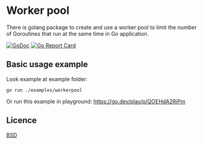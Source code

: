 # Worker pool

There is golang package to create and use a worker pool to limit the number of Goroutines that run at the same time in Go application.

[![GoDoc](https://godoc.org/github.com/kirill-scherba/workerpool?status.svg)](https://godoc.org/github.com/kirill-scherba/workerpool/)
[![Go Report Card](https://goreportcard.com/badge/github.com/kirill-scherba/workerpool)](https://goreportcard.com/report/github.com/kirill-scherba/workerpool)

## Basic usage example

Look example at example folder:

    go run ./examples/workerpool

Or run this example in playground:
<https://go.dev/play/p/QOEHdA2RiPm>

## Licence

[BSD](LICENSE)
